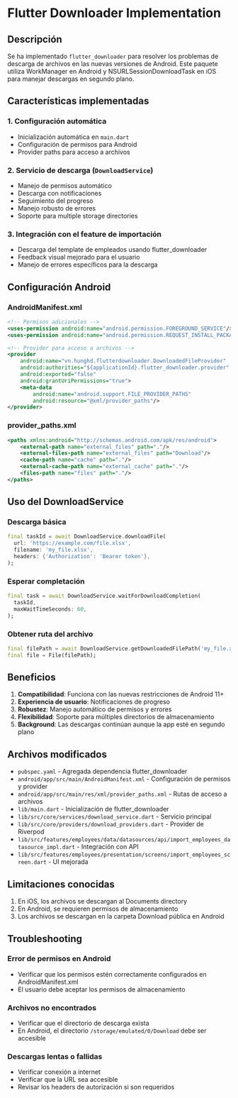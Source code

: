 # Flutter Downloader Implementation

## Descripción

Se ha implementado `flutter_downloader` para resolver los problemas de descarga de archivos en las nuevas versiones de Android. Este paquete utiliza WorkManager en Android y NSURLSessionDownloadTask en iOS para manejar descargas en segundo plano.

## Características implementadas

### 1. Configuración automática
- Inicialización automática en `main.dart`
- Configuración de permisos para Android
- Provider paths para acceso a archivos

### 2. Servicio de descarga (`DownloadService`)
- Manejo de permisos automático
- Descarga con notificaciones
- Seguimiento del progreso
- Manejo robusto de errores
- Soporte para multiple storage directories

### 3. Integración con el feature de importación
- Descarga del template de empleados usando flutter_downloader
- Feedback visual mejorado para el usuario
- Manejo de errores específicos para la descarga

## Configuración Android

### AndroidManifest.xml
```xml
<!-- Permisos adicionales -->
<uses-permission android:name="android.permission.FOREGROUND_SERVICE"/>
<uses-permission android:name="android.permission.REQUEST_INSTALL_PACKAGES"/>

<!-- Provider para acceso a archivos -->
<provider
    android:name="vn.hunghd.flutterdownloader.DownloadedFileProvider"
    android:authorities="${applicationId}.flutter_downloader.provider"
    android:exported="false"
    android:grantUriPermissions="true">
    <meta-data
        android:name="android.support.FILE_PROVIDER_PATHS"
        android:resource="@xml/provider_paths"/>
</provider>
```

### provider_paths.xml
```xml
<paths xmlns:android="http://schemas.android.com/apk/res/android">
    <external-path name="external_files" path="."/>
    <external-files-path name="external_files" path="Download"/>
    <cache-path name="cache" path="."/>
    <external-cache-path name="external_cache" path="."/>
    <files-path name="files" path="."/>
</paths>
```

## Uso del DownloadService

### Descarga básica
```dart
final taskId = await DownloadService.downloadFile(
  url: 'https://example.com/file.xlsx',
  filename: 'my_file.xlsx',
  headers: {'Authorization': 'Bearer token'},
);
```

### Esperar completación
```dart
final task = await DownloadService.waitForDownloadCompletion(
  taskId,
  maxWaitTimeSeconds: 60,
);
```

### Obtener ruta del archivo
```dart
final filePath = await DownloadService.getDownloadedFilePath('my_file.xlsx');
final file = File(filePath);
```

## Beneficios

1. **Compatibilidad**: Funciona con las nuevas restricciones de Android 11+
2. **Experiencia de usuario**: Notificaciones de progreso
3. **Robustez**: Manejo automático de permisos y errores
4. **Flexibilidad**: Soporte para múltiples directorios de almacenamiento
5. **Background**: Las descargas continúan aunque la app esté en segundo plano

## Archivos modificados

- `pubspec.yaml` - Agregada dependencia flutter_downloader
- `android/app/src/main/AndroidManifest.xml` - Configuración de permisos y provider
- `android/app/src/main/res/xml/provider_paths.xml` - Rutas de acceso a archivos
- `lib/main.dart` - Inicialización de flutter_downloader
- `lib/src/core/services/download_service.dart` - Servicio principal
- `lib/src/core/providers/download_providers.dart` - Provider de Riverpod
- `lib/src/features/employees/data/datasources/api/import_employees_datasource_impl.dart` - Integración con API
- `lib/src/features/employees/presentation/screens/import_employees_screen.dart` - UI mejorada

## Limitaciones conocidas

1. En iOS, los archivos se descargan al Documents directory
2. En Android, se requieren permisos de almacenamiento
3. Los archivos se descargan en la carpeta Download pública en Android

## Troubleshooting

### Error de permisos en Android
- Verificar que los permisos estén correctamente configurados en AndroidManifest.xml
- El usuario debe aceptar los permisos de almacenamiento

### Archivos no encontrados
- Verificar que el directorio de descarga exista
- En Android, el directorio `/storage/emulated/0/Download` debe ser accesible

### Descargas lentas o fallidas
- Verificar conexión a internet
- Verificar que la URL sea accesible
- Revisar los headers de autorización si son requeridos